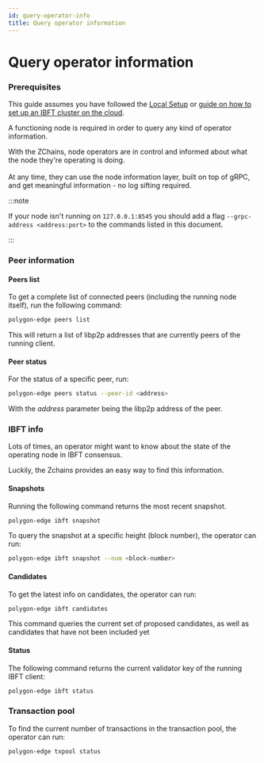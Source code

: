 ```yaml
---
id: query-operator-info
title: Query operator information
---
```


# Query operator information

### Prerequisites

This guide assumes you have followed the [Local Setup](../get-started/set-up-ibft-locally.md) or [guide on how to set up an IBFT cluster on the cloud](../get-started/set-up-ibft-on-the-cloud.md).

A functioning node is required in order to query any kind of operator information.

With the ZChains, node operators are in control and informed about what the node they're operating is doing.\
\
At any time, they can use the node information layer, built on top of gRPC, and get meaningful information - no log sifting required.

:::note

If your node isn't running on `127.0.0.1:8545` you should add a flag `--grpc-address <address:port>` to the commands listed in this document.

:::

### Peer information

#### Peers list

To get a complete list of connected peers (including the running node itself), run the following command:

```bash
polygon-edge peers list
```

This will return a list of libp2p addresses that are currently peers of the running client.

#### Peer status

For the status of a specific peer, run:

```bash
polygon-edge peers status --peer-id <address>
```

With the _address_ parameter being the libp2p address of the peer.

### IBFT info

Lots of times, an operator might want to know about the state of the operating node in IBFT consensus.

Luckily, the Zchains provides an easy way to find this information.

#### Snapshots

Running the following command returns the most recent snapshot.

```bash
polygon-edge ibft snapshot
```

To query the snapshot at a specific height (block number), the operator can run:

```bash
polygon-edge ibft snapshot --num <block-number>
```

#### Candidates

To get the latest info on candidates, the operator can run:

```bash
polygon-edge ibft candidates
```

This command queries the current set of proposed candidates, as well as candidates that have not been included yet

#### Status

The following command returns the current validator key of the running IBFT client:

```bash
polygon-edge ibft status
```

### Transaction pool

To find the current number of transactions in the transaction pool, the operator can run:

```bash
polygon-edge txpool status
```
